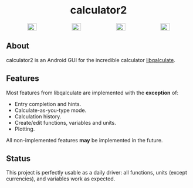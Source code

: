 <h1 align="center">calculator2</h1>

<div align="center" style="display: flex; justify-content: center; gap: 2%;">
  <img src="https://i.ibb.co/JyTJhkd/Screenshot-20241104-204148-calculator.png" width="22%" />
  <img src="https://i.ibb.co/dG3TFW5/Screenshot-20241104-204216-calculator.png" width="22%" />
  <img src="https://i.ibb.co/mTZ21n6/Screenshot-20241104-204239-calculator.png" width="22%" />
  <img src="https://i.ibb.co/4d0GSMg/Screenshot-20241104-204254-calculator.png" width="22%" />
</div>

## About

calculator2 is an Android GUI for the incredible calculator
[libqalculate](https://github.com/Qalculate/libqalculate).

## Features

Most features from libqalculate are implemented with the **exception** of:
 - Entry completion and hints.
 - Calculate-as-you-type mode.
 - Calculation history.
 - Create/edit functions, variables and units.
 - Plotting.

All non-implemented features **may** be implemented in the future.

## Status

This project is perfectly usable as a daily driver: all functions, units
(except currencies), and variables work as expected.
